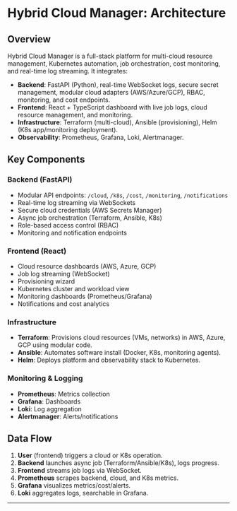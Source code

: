 # Hybrid Cloud Manager: Architecture

## Overview

Hybrid Cloud Manager is a full-stack platform for multi-cloud resource management, Kubernetes automation, job orchestration, cost monitoring, and real-time log streaming. It integrates:

- **Backend**: FastAPI (Python), real-time WebSocket logs, secure secret management, modular cloud adapters (AWS/Azure/GCP), RBAC, monitoring, and cost endpoints.
- **Frontend**: React + TypeScript dashboard with live job logs, cloud resource management, and monitoring.
- **Infrastructure**: Terraform (multi-cloud), Ansible (provisioning), Helm (K8s app/monitoring deployment).
- **Observability**: Prometheus, Grafana, Loki, Alertmanager.

## Key Components

### Backend (FastAPI)
- Modular API endpoints: `/cloud`, `/k8s`, `/cost`, `/monitoring`, `/notifications`
- Real-time log streaming via WebSockets
- Secure cloud credentials (AWS Secrets Manager)
- Async job orchestration (Terraform, Ansible, K8s)
- Role-based access control (RBAC)
- Monitoring and notification endpoints

### Frontend (React)
- Cloud resource dashboards (AWS, Azure, GCP)
- Job log streaming (WebSocket)
- Provisioning wizard
- Kubernetes cluster and workload view
- Monitoring dashboards (Prometheus/Grafana)
- Notifications and cost analytics

### Infrastructure
- **Terraform**: Provisions cloud resources (VMs, networks) in AWS, Azure, GCP using modular code.
- **Ansible**: Automates software install (Docker, K8s, monitoring agents).
- **Helm**: Deploys platform and observability stack to Kubernetes.

### Monitoring & Logging
- **Prometheus**: Metrics collection
- **Grafana**: Dashboards
- **Loki**: Log aggregation
- **Alertmanager**: Alerts/notifications

## Data Flow

1. **User** (frontend) triggers a cloud or K8s operation.
2. **Backend** launches async job (Terraform/Ansible/K8s), logs progress.
3. **Frontend** streams job logs via WebSocket.
4. **Prometheus** scrapes backend, cloud, and K8s metrics.
5. **Grafana** visualizes metrics/cost/alerts.
6. **Loki** aggregates logs, searchable in Grafana.

---
